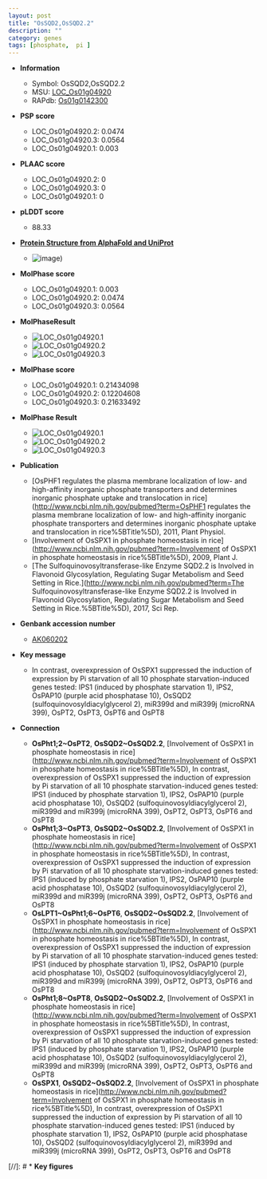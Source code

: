 ```yaml
---
layout: post
title: "OsSQD2,OsSQD2.2"
description: ""
category: genes
tags: [phosphate,  pi ]
---
```


* **Information**  
    + Symbol: OsSQD2,OsSQD2.2  
    + MSU: [LOC_Os01g04920](http://rice.plantbiology.msu.edu/cgi-bin/ORF_infopage.cgi?orf=LOC_Os01g04920)  
    + RAPdb: [Os01g0142300](http://rapdb.dna.affrc.go.jp/viewer/gbrowse_details/irgsp1?name=Os01g0142300)  

* **PSP score**  
    + LOC_Os01g04920.2: 0.0474 
    + LOC_Os01g04920.3: 0.0564 
    + LOC_Os01g04920.1: 0.003 

* **PLAAC score**  
    + LOC_Os01g04920.2: 0 
    + LOC_Os01g04920.3: 0 
    + LOC_Os01g04920.1: 0 

* **pLDDT score**
    + 88.33

* **[Protein Structure from AlphaFold and UniProt](https://www.uniprot.org/uniprotkb/B9EZG0/entry#structure)**
    + ![image](https://ricepsp.github.io/images/B/AF-B9EZG0-F1.png))

* **MolPhase score**
    + LOC_Os01g04920.1: 0.003
    + LOC_Os01g04920.2: 0.0474
    + LOC_Os01g04920.3: 0.0564

* **MolPhaseResult**
    + ![LOC_Os01g04920.1](https://ricepsp.github.io/pictures/LOC_Os01g/LOC_Os01g04920.1.png)
    + ![LOC_Os01g04920.2](https://ricepsp.github.io/pictures/LOC_Os01g/LOC_Os01g04920.2.png)
    + ![LOC_Os01g04920.3](https://ricepsp.github.io/pictures/LOC_Os01g/LOC_Os01g04920.3.png)

* **MolPhase score**
    + LOC_Os01g04920.1: 0.21434098
    + LOC_Os01g04920.2: 0.12204608
    + LOC_Os01g04920.3: 0.21633492

* **MolPhase Result**
    + ![LOC_Os01g04920.1](https://304243504.github.io/Pictures/LOC_Os01g/LOC_Os01g04920.1.png)
    + ![LOC_Os01g04920.2](https://304243504.github.io/Pictures/LOC_Os01g/LOC_Os01g04920.2.png)
    + ![LOC_Os01g04920.3](https://304243504.github.io/Pictures/LOC_Os01g/LOC_Os01g04920.3.png)

* **Publication**  
    + [OsPHF1 regulates the plasma membrane localization of low- and high-affinity inorganic phosphate transporters and determines inorganic phosphate uptake and translocation in rice](http://www.ncbi.nlm.nih.gov/pubmed?term=OsPHF1 regulates the plasma membrane localization of low- and high-affinity inorganic phosphate transporters and determines inorganic phosphate uptake and translocation in rice%5BTitle%5D), 2011, Plant Physiol.
    + [Involvement of OsSPX1 in phosphate homeostasis in rice](http://www.ncbi.nlm.nih.gov/pubmed?term=Involvement of OsSPX1 in phosphate homeostasis in rice%5BTitle%5D), 2009, Plant J.
    + [The Sulfoquinovosyltransferase-like Enzyme SQD2.2 is Involved in Flavonoid Glycosylation, Regulating Sugar Metabolism and Seed Setting in Rice.](http://www.ncbi.nlm.nih.gov/pubmed?term=The Sulfoquinovosyltransferase-like Enzyme SQD2.2 is Involved in Flavonoid Glycosylation, Regulating Sugar Metabolism and Seed Setting in Rice.%5BTitle%5D), 2017, Sci Rep.

* **Genbank accession number**  
    + [AK060202](http://www.ncbi.nlm.nih.gov/nuccore/AK060202)

* **Key message**  
    + In contrast, overexpression of OsSPX1 suppressed the induction of expression by Pi starvation of all 10 phosphate starvation-induced genes tested: IPS1 (induced by phosphate starvation 1), IPS2, OsPAP10 (purple acid phosphatase 10), OsSQD2 (sulfoquinovosyldiacylglycerol 2), miR399d and miR399j (microRNA 399), OsPT2, OsPT3, OsPT6 and OsPT8

* **Connection**  
    + __OsPht1;2~OsPT2__, __OsSQD2~OsSQD2.2__, [Involvement of OsSPX1 in phosphate homeostasis in rice](http://www.ncbi.nlm.nih.gov/pubmed?term=Involvement of OsSPX1 in phosphate homeostasis in rice%5BTitle%5D), In contrast, overexpression of OsSPX1 suppressed the induction of expression by Pi starvation of all 10 phosphate starvation-induced genes tested: IPS1 (induced by phosphate starvation 1), IPS2, OsPAP10 (purple acid phosphatase 10), OsSQD2 (sulfoquinovosyldiacylglycerol 2), miR399d and miR399j (microRNA 399), OsPT2, OsPT3, OsPT6 and OsPT8
    + __OsPht1;3~OsPT3__, __OsSQD2~OsSQD2.2__, [Involvement of OsSPX1 in phosphate homeostasis in rice](http://www.ncbi.nlm.nih.gov/pubmed?term=Involvement of OsSPX1 in phosphate homeostasis in rice%5BTitle%5D), In contrast, overexpression of OsSPX1 suppressed the induction of expression by Pi starvation of all 10 phosphate starvation-induced genes tested: IPS1 (induced by phosphate starvation 1), IPS2, OsPAP10 (purple acid phosphatase 10), OsSQD2 (sulfoquinovosyldiacylglycerol 2), miR399d and miR399j (microRNA 399), OsPT2, OsPT3, OsPT6 and OsPT8
    + __OsLPT1~OsPht1;6~OsPT6__, __OsSQD2~OsSQD2.2__, [Involvement of OsSPX1 in phosphate homeostasis in rice](http://www.ncbi.nlm.nih.gov/pubmed?term=Involvement of OsSPX1 in phosphate homeostasis in rice%5BTitle%5D), In contrast, overexpression of OsSPX1 suppressed the induction of expression by Pi starvation of all 10 phosphate starvation-induced genes tested: IPS1 (induced by phosphate starvation 1), IPS2, OsPAP10 (purple acid phosphatase 10), OsSQD2 (sulfoquinovosyldiacylglycerol 2), miR399d and miR399j (microRNA 399), OsPT2, OsPT3, OsPT6 and OsPT8
    + __OsPht1;8~OsPT8__, __OsSQD2~OsSQD2.2__, [Involvement of OsSPX1 in phosphate homeostasis in rice](http://www.ncbi.nlm.nih.gov/pubmed?term=Involvement of OsSPX1 in phosphate homeostasis in rice%5BTitle%5D), In contrast, overexpression of OsSPX1 suppressed the induction of expression by Pi starvation of all 10 phosphate starvation-induced genes tested: IPS1 (induced by phosphate starvation 1), IPS2, OsPAP10 (purple acid phosphatase 10), OsSQD2 (sulfoquinovosyldiacylglycerol 2), miR399d and miR399j (microRNA 399), OsPT2, OsPT3, OsPT6 and OsPT8
    + __OsSPX1__, __OsSQD2~OsSQD2.2__, [Involvement of OsSPX1 in phosphate homeostasis in rice](http://www.ncbi.nlm.nih.gov/pubmed?term=Involvement of OsSPX1 in phosphate homeostasis in rice%5BTitle%5D), In contrast, overexpression of OsSPX1 suppressed the induction of expression by Pi starvation of all 10 phosphate starvation-induced genes tested: IPS1 (induced by phosphate starvation 1), IPS2, OsPAP10 (purple acid phosphatase 10), OsSQD2 (sulfoquinovosyldiacylglycerol 2), miR399d and miR399j (microRNA 399), OsPT2, OsPT3, OsPT6 and OsPT8

[//]: # * **Key figures**  


